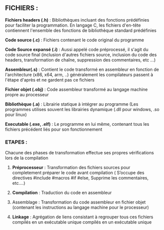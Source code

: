 ## FICHIERS :

**Fichiers headers (.h)** : Bibliothèques incluant des fonctions prédéfinies
pour faciliter la programmation. En langage C, les fichiers d'en-tête contiennent l'ensemble des fonctions de bibliothèque standard prédéfinies

**Code source (.c)** : Fichiers contenant le code original du programme

**Code Source expansé (.i)** : Aussi appelé code préprocessé, il s'agit du code source final (inclusion d'autres fichiers source, inclusion du code des headers, transformation de chaîne, suppression des commentaires, etc ...)

**Assembleur(.s)** : Contient le code transformé en assembleur en fonction de l'architecture (x86, x64, arm, ..) généralement les compilateurs passent à l'étape d'après et ne gardent pas ce fichiers

**Fichier objet (.obj)** : Code assembleur transformé au langage machine propre au processeur

**Bibliothèque (.a)** : Librairie statique à intégrer au programme (Les programmes utilises souvent les librairies dynamique (.dll pour windows, .so pour linux)

**Executable (.exe, .elf)** : Le programme en lui même, contenant tous les fichiers précédent liés pour son fonctionnement

### ETAPES :

Chacune des phases de transformation effectue ses propres vérifications lors de la compilation

1. **Préprocesseur** : Transformation des fichiers sources pour completement préparer le code avant compilation ( S’occupe des directives #include #macros #if #else, Supprime les commentaires, etc….)

2. **Compilation** : Traduction du code en assembleur

3. Assemblage : Transformation du code assembleur en fichier objet (contenant
les instructions au langage machine pour le processeur)

4. **Linkage** : Agrégation de liens consistant à regrouper tous ces fichiers
compilés en un exécutable unique compilés en un exécutable unique
